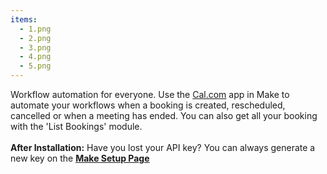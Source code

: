 ```yaml
---
items:
  - 1.png
  - 2.png
  - 3.png
  - 4.png
  - 5.png
---
```


Workflow automation for everyone. Use the [Cal.com](https://cal.com) app in Make to automate your workflows when a booking is created, rescheduled, cancelled or when a meeting has ended. You can also get all your booking with the 'List Bookings' module.<br /><br />**After Installation:** Have you lost your API key? You can always generate a new key on the <a href="/apps/make/setup">**<ins>Make Setup Page</ins>**</a>
